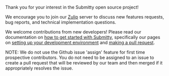 Thank you for your interest in the Submitty open source project!

We encourage you to join our [Zulip](https://submitty.org/index/contact) server to discuss new features requests, bug reports, and technical implementation questions.

We welcome contributions from new developers!  Please read our documentation on [how to get started with Submitty](https://submitty.org/developer/getting_started/index), specifically our pages on [setting up your development environment](https://submitty.org/developer/getting_started/vm_install_using_vagrant) and [making a pull request](https://submitty.org/developer/getting_started/make_a_pull_request).

NOTE: We do not use the Github issue 'assign' feature for first time prospective contributors.  You do not need to be assigned to an issue to create a pull request that will be reviewed by our team and then merged if it appropriately resolves the issue.
